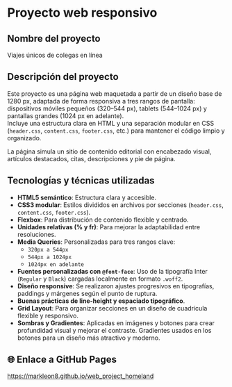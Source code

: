 # Proyecto web responsivo

## Nombre del proyecto

Viajes únicos de colegas en línea

## Descripción del proyecto

Este proyecto es una página web maquetada a partir de un diseño base de 1280 px, adaptada de forma responsiva a tres rangos de pantalla: dispositivos móviles pequeños (320–544 px), tablets (544–1024 px) y pantallas grandes (1024 px en adelante).  
Incluye una estructura clara en HTML y una separación modular en CSS (`header.css`, `content.css`, `footer.css`, etc.) para mantener el código limpio y organizado.

La página simula un sitio de contenido editorial con encabezado visual, artículos destacados, citas, descripciones y pie de página.

## Tecnologías y técnicas utilizadas

- **HTML5 semántico**: Estructura clara y accesible.
- **CSS3 modular**: Estilos divididos en archivos por secciones (`header.css`, `content.css`, `footer.css`).
- **Flexbox**: Para distribución de contenido flexible y centrado.
- **Unidades relativas (% y fr)**: Para mejorar la adaptabilidad entre resoluciones.
- **Media Queries**: Personalizadas para tres rangos clave:
  - `320px a 544px`
  - `544px a 1024px`
  - `1024px en adelante`
- **Fuentes personalizadas con `@font-face`**: Uso de la tipografía Inter (`Regular` y `Black`) cargadas localmente en formato `.woff2`.
- **Diseño responsive**: Se realizaron ajustes progresivos en tipografías, paddings y márgenes según el punto de ruptura.
- **Buenas prácticas de line-height y espaciado tipográfico**.
- **Grid Layout**: Para organizar secciones en un diseño de cuadrícula flexible y responsivo.
- **Sombras y Gradientes**: Aplicadas en imágenes y botones para crear profundidad visual y mejorar el contraste. Gradientes usados en los botones para un diseño más atractivo y moderno.

## 🌐 Enlace a GitHub Pages
https://markleon8.github.io/web_project_homeland
